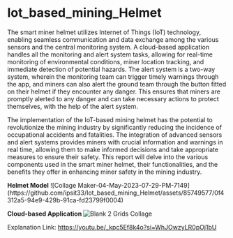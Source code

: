 # Iot_based_mining_Helmet

<p>The smart miner helmet utilizes Internet of Things (IoT) technology, enabling seamless communication and data exchange among the various sensors and the central monitoring system. A cloud-based application handles all the monitoring and alert system tasks, allowing for real-time monitoring of environmental conditions, miner location tracking, and immediate detection of potential hazards. The alert system is a two-way system, wherein the monitoring team can trigger timely warnings through the app, and miners can also alert the ground team through the button fitted on their helmet if they encounter any danger. This ensures that miners are promptly alerted to any danger and can take necessary actions to protect themselves, with the help of the alert system.

The implementation of the IoT-based mining helmet has the potential to revolutionize the mining industry by significantly reducing the incidence of occupational accidents and fatalities. The integration of advanced sensors and alert systems provides miners with crucial information and warnings in real time, allowing them to make informed decisions and take appropriate measures to ensure their safety. This report will delve into the various components used in the smart miner helmet, their functionalities, and the benefits they offer in enhancing miner safety in the mining industry.
</p>
<b>Helmet Model</b>
![Collage Maker-04-May-2023-07-29-PM-7149](https://github.com/ipsit33/Iot_based_mining_Helmet/assets/85749577/0f4312a5-94e9-429b-91ca-fd23799f0004)

<b> Cloud-based Application </b>
![Blank 2 Grids Collage](https://github.com/ipsit33/Iot_based_mining_Helmet/assets/85749577/a1b879c8-d6bc-48b0-94db-055dc4ca6fff)


Explanation Link: https://youtu.be/_kpc5Ef8k4o?si=WhJOwzyLR0pOj1bU
